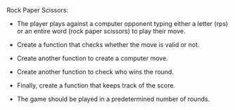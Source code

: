 Rock Paper Scissors:  

- The player plays against a computer opponent typing either a letter (rps) or an entire word (rock paper scissors) to play their move.  

- Create a function that checks whether the move is valid or not.  

- Create another function to create a computer move.  

- Create another function to check who wins the round.  

- Finally, create a function that keeps track of the score.  

- The game should be played in a predetermined number of rounds.
